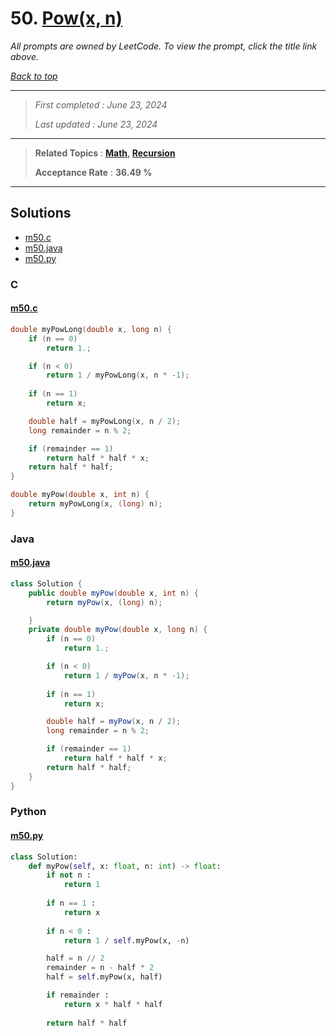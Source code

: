 # 50. [Pow(x, n)](<https://leetcode.com/problems/powx-n>)

*All prompts are owned by LeetCode. To view the prompt, click the title link above.*

*[Back to top](<../README.md>)*

------

> *First completed : June 23, 2024*
>
> *Last updated : June 23, 2024*

------

> **Related Topics** : **[Math](<by_topic/Math.md>), [Recursion](<by_topic/Recursion.md>)**
>
> **Acceptance Rate** : **36.49 %**

------

## Solutions

- [m50.c](<../my-submissions/m50.c>)
- [m50.java](<../my-submissions/m50.java>)
- [m50.py](<../my-submissions/m50.py>)
### C
#### [m50.c](<../my-submissions/m50.c>)
```C
double myPowLong(double x, long n) {
    if (n == 0) 
        return 1.;

    if (n < 0)
        return 1 / myPowLong(x, n * -1);
    
    if (n == 1)
        return x;

    double half = myPowLong(x, n / 2);
    long remainder = n % 2;

    if (remainder == 1)
        return half * half * x;
    return half * half;
}

double myPow(double x, int n) {
    return myPowLong(x, (long) n);
}

```

### Java
#### [m50.java](<../my-submissions/m50.java>)
```Java
class Solution {
    public double myPow(double x, int n) {
        return myPow(x, (long) n);

    }
    private double myPow(double x, long n) {
        if (n == 0) 
            return 1.;

        if (n < 0)
            return 1 / myPow(x, n * -1);
        
        if (n == 1)
            return x;

        double half = myPow(x, n / 2);
        long remainder = n % 2;

        if (remainder == 1)
            return half * half * x;
        return half * half;
    }
}
```

### Python
#### [m50.py](<../my-submissions/m50.py>)
```Python
class Solution:
    def myPow(self, x: float, n: int) -> float:
        if not n :
            return 1
        
        if n == 1 :
            return x
        
        if n < 0 :
            return 1 / self.myPow(x, -n)

        half = n // 2
        remainder = n - half * 2
        half = self.myPow(x, half)

        if remainder :
            return x * half * half
        
        return half * half
```


